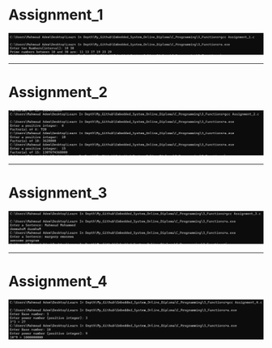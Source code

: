 # Assignment_1

![Image](https://github.com/MahmoudAdem/Embedded_System_Online_Diploma/blob/main/C_Programming/3_Functions/Assignment_1.png)

---

# Assignment_2

![Image](https://github.com/MahmoudAdem/Embedded_System_Online_Diploma/blob/main/C_Programming/3_Functions/Assignment_2.png)

---

# Assignment_3

![Image](https://github.com/MahmoudAdem/Embedded_System_Online_Diploma/blob/main/C_Programming/3_Functions/Assignment_3.png)

---

# Assignment_4

![Image](https://github.com/MahmoudAdem/Embedded_System_Online_Diploma/blob/main/C_Programming/3_Functions/Assignment_4.png)

